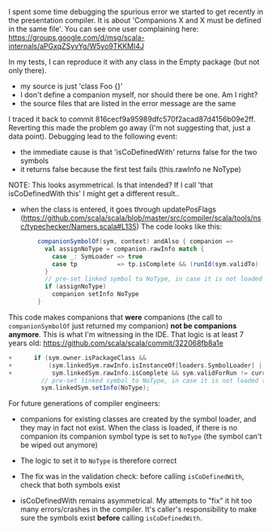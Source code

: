 I spent some time debugging the spurious error we started to get recently in the presentation compiler. It is about 'Companions X and X must be defined in the same file'. You can see one user complaining here: https://groups.google.com/d/msg/scala-internals/aPGxqZSyvYg/W5yo9TKKMl4J

In my tests, I can reproduce it with any class in the Empty package (but not only there).

- my source is just 'class Foo {}'
- I don't define a companion myself, nor should there be one. Am I right?
- the source files that are listed in the error message are the same

I traced it back to commit 816cecf9a95989dfc570f2acad87d4156b09e2ff. Reverting this made the problem go away (I'm not suggesting that, just a data point).
Debugging lead to the following event:

- the immediate cause is that 'isCoDefinedWith' returns false for the two symbols
- it returns false because the first test fails (this.rawInfo ne NoType)

NOTE: This looks asymmetrical. Is that intended? If I call 'that isCoDefinedWith this' I might get a different result..

- when the class is entered, it goes through updatePosFlags (https://github.com/scala/scala/blob/master/src/compiler/scala/tools/nsc/typechecker/Namers.scala#L135)
The code looks like this:
```scala
        companionSymbolOf(sym, context) andAlso { companion =>
          val assignNoType = companion.rawInfo match {
            case _: SymLoader => true
            case tp           => tp.isComplete && (runId(sym.validTo) != currentRunId)
          }
          // pre-set linked symbol to NoType, in case it is not loaded together with this symbol.
          if (assignNoType)
            companion setInfo NoType
        }
```

This code makes companions that **were** companions (the call to `companionSymbolOf` just returned my companion) **not be companions anymore**. This is what I'm witnessing in the IDE.
That logic is at least 7 years old: https://github.com/scala/scala/commit/322068fb8a1e
```scala
+      if (sym.owner.isPackageClass &&
+          (sym.linkedSym.rawInfo.isInstanceOf[loaders.SymbolLoader] ||
+           sym.linkedSym.rawInfo.isComplete && sym.validForRun != currentRun))
         // pre-set linked symbol to NoType, in case it is not loaded together with this symbol.
         sym.linkedSym.setInfo(NoType);
```
For future generations of compiler engineers:

- companions for existing classes are created by the symbol loader, and they may in fact not exist. When the class is loaded, if there is no companion its companion symbol type is set to `NoType` (the symbol can't be wiped out anymore)

- The logic to set it to `NoType` is therefore correct

- The fix was in the validation check: before calling `isCoDefinedWith`, check that both symbols exist

- isCoDefinedWith remains asymmetrical. My attempts to "fix" it hit too many errors/crashes in the compiler. It's caller's responsibility to make sure the symbols exist **before** calling `isCoDefinedWith`.
